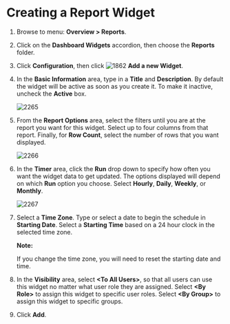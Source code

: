 # Creating a Report Widget

1. Browse to menu: **Overview > Reports**.

2. Click on the **Dashboard Widgets** accordion, then choose the **Reports** folder.

3. Click **Configuration**, then click ![1862](../images/1862.png) **Add a new Widget**.

4. In the **Basic Information** area, type in a **Title** and **Description**. By
   default the widget will be active as soon as you create it. To make it inactive,
   uncheck the **Active** box.

    ![2265](../images/2265.png)

5. From the **Report Options** area, select the filters until you are at the report you
   want for this widget. Select up to four columns from that report. Finally, for
   **Row Count**, select the number of rows that you want displayed.

    ![2266](../images/2266.png)

6. In the **Timer** area, click the **Run** drop down to specify how often you want the
   widget data to get updated. The options displayed will depend on which **Run**
   option you choose. Select **Hourly**, **Daily**, **Weekly**, or **Monthly**.

    ![2267](../images/2267.png)

7. Select a **Time Zone**. Type or select a date to begin the schedule in
   **Starting Date**. Select a **Starting Time** based on a 24 hour clock in the
   selected time zone.

    **Note:**

    If you change the time zone, you will need to reset the starting date and time.

8. In the **Visibility** area, select **\<To All Users\>**, so that all users can use
   this widget no matter what user role they are assigned. Select **\<By Role\>** to
   assign this widget to specific user roles. Select **\<By Group\>** to assign this
   widget to specific groups.

9. Click **Add**.
